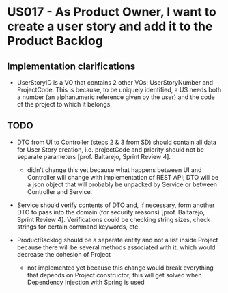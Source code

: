 # US017 - As Product Owner, I want to create a user story and add it to the Product Backlog

## Implementation clarifications

- UserStoryID is a VO that contains 2 other VOs: UserStoryNumber and ProjectCode. This is because, to be uniquely identified, a US needs both a number (an alphanumeric reference given by the user) and the code of the project to which it belongs.

## TODO

- DTO from UI to Controller (steps 2 & 3 from SD) should contain all data for User Story creation, i.e. projectCode and priority should not be separate parameters \[prof. Baltarejo, Sprint Review 4\].
  - didn't change this yet because what happens between UI and Controller will change with implementation of REST API; DTO will be a json object that will probably be unpacked by Service or between Controller and Service.

- Service should verify contents of DTO and, if necessary, form another DTO to pass into the domain (for security reasons) \[prof. Baltarejo, Sprint Review 4\]. Verifications could be checking string sizes, check strings for certain command keywords, etc.

- ProductBacklog should be a separate entity and not a list inside Project because there will be several methods associated with it, which would decrease the cohesion of Project
  - not implemented yet because this change would break everything that depends on Project constructor; this will get solved when Dependency Injection with Spring is used
